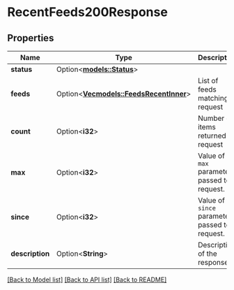 # RecentFeeds200Response

## Properties

Name | Type | Description | Notes
------------ | ------------- | ------------- | -------------
**status** | Option<[**models::Status**](status.md)> |  | [optional]
**feeds** | Option<[**Vec<models::FeedsRecentInner>**](feeds_recent_inner.md)> | List of feeds matching request  | [optional]
**count** | Option<**i32**> | Number of items returned in request  | [optional]
**max** | Option<**i32**> | Value of `max` parameter passed to request.  | [optional]
**since** | Option<**i32**> | Value of `since` parameter passed to request.  | [optional]
**description** | Option<**String**> | Description of the response  | [optional]

[[Back to Model list]](../README.md#documentation-for-models) [[Back to API list]](../README.md#documentation-for-api-endpoints) [[Back to README]](../README.md)


